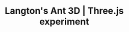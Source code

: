 ---
title: Langton's Ant 3D | Three.js experiment
description: Langton's Ant visualization in 3 dimensions where you can control the ant's speed, the number of colors and of course you can move the camera around! (Made in under 10 consecutive hours at UPC HackNights 🤘)
name: Langton's Ant 3D
shortName: Langton's Ant 3D
addShortcut: false
url: https://mauriciabad.github.io/Langton_Ant_3D
sourceCode: https://github.com/mauriciabad/Langton_Ant_3D
---